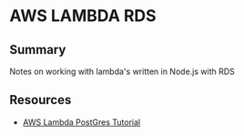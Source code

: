 # AWS LAMBDA RDS

## Summary

Notes on working with lambda's written in Node.js with RDS

## Resources

- [AWS Lambda PostGres Tutorial](https://medium.com/@dominicwong617/accessing-rds-postgresql-from-aws-lambda-using-node-js-6c5ea4eea3f7)
